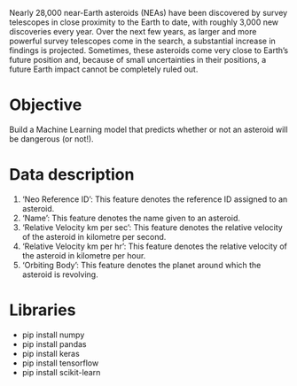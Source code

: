 Nearly 28,000 near-Earth asteroids (NEAs) have been discovered by survey telescopes in close proximity to the Earth to date, with roughly 3,000 new discoveries every year. Over the next few years, as larger and more powerful survey telescopes come in the search, a substantial increase in findings is projected. Sometimes, these asteroids come very close to Earth’s future position and, because of small uncertainties in their positions, a future Earth impact cannot be completely ruled out. 

# Objective

Build a Machine Learning model that predicts whether or not an asteroid will be dangerous (or not!). 

# Data description

1.	‘Neo Reference ID’: This feature denotes the reference ID assigned to an asteroid.
2.	‘Name’: This feature denotes the name given to an asteroid.
3.   ‘Relative Velocity km per sec’: This feature denotes the relative velocity of the asteroid in kilometre per second.
7.	‘Relative Velocity km per hr’: This feature denotes the relative velocity of the asteroid in kilometre per hour.
8.	‘Orbiting Body’: This feature denotes the planet around which the asteroid is revolving.


# Libraries 

- pip install numpy
- pip install pandas
- pip install keras
- pip install tensorflow
- pip install scikit-learn

